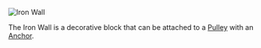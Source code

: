 ![Iron Wall](block:betterwithmods:iron_wall)

The Iron Wall is a decorative block that can be attached to a [Pulley](pulley.md) with an [Anchor](anchor.md).